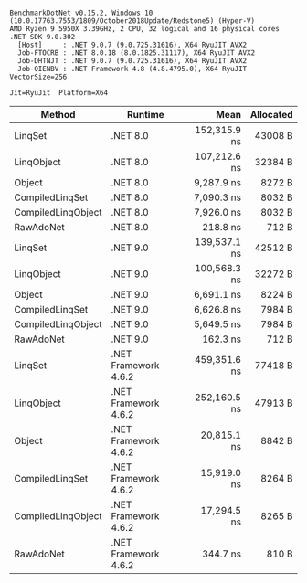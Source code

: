 ```

BenchmarkDotNet v0.15.2, Windows 10 (10.0.17763.7553/1809/October2018Update/Redstone5) (Hyper-V)
AMD Ryzen 9 5950X 3.39GHz, 2 CPU, 32 logical and 16 physical cores
.NET SDK 9.0.302
  [Host]     : .NET 9.0.7 (9.0.725.31616), X64 RyuJIT AVX2
  Job-FTOCRB : .NET 8.0.18 (8.0.1825.31117), X64 RyuJIT AVX2
  Job-DHTNJT : .NET 9.0.7 (9.0.725.31616), X64 RyuJIT AVX2
  Job-QIENBV : .NET Framework 4.8 (4.8.4795.0), X64 RyuJIT VectorSize=256

Jit=RyuJit  Platform=X64  

```
| Method             | Runtime              | Mean         | Allocated |
|------------------- |--------------------- |-------------:|----------:|
| LinqSet            | .NET 8.0             | 152,315.9 ns |   43008 B |
| LinqObject         | .NET 8.0             | 107,212.6 ns |   32384 B |
| Object             | .NET 8.0             |   9,287.9 ns |    8272 B |
| CompiledLinqSet    | .NET 8.0             |   7,090.3 ns |    8032 B |
| CompiledLinqObject | .NET 8.0             |   7,926.0 ns |    8032 B |
| RawAdoNet          | .NET 8.0             |     218.8 ns |     712 B |
| LinqSet            | .NET 9.0             | 139,537.1 ns |   42512 B |
| LinqObject         | .NET 9.0             | 100,568.3 ns |   32272 B |
| Object             | .NET 9.0             |   6,691.1 ns |    8224 B |
| CompiledLinqSet    | .NET 9.0             |   6,626.8 ns |    7984 B |
| CompiledLinqObject | .NET 9.0             |   5,649.5 ns |    7984 B |
| RawAdoNet          | .NET 9.0             |     162.3 ns |     712 B |
| LinqSet            | .NET Framework 4.6.2 | 459,351.6 ns |   77418 B |
| LinqObject         | .NET Framework 4.6.2 | 252,160.5 ns |   47913 B |
| Object             | .NET Framework 4.6.2 |  20,815.1 ns |    8842 B |
| CompiledLinqSet    | .NET Framework 4.6.2 |  15,919.0 ns |    8264 B |
| CompiledLinqObject | .NET Framework 4.6.2 |  17,294.5 ns |    8265 B |
| RawAdoNet          | .NET Framework 4.6.2 |     344.7 ns |     810 B |
